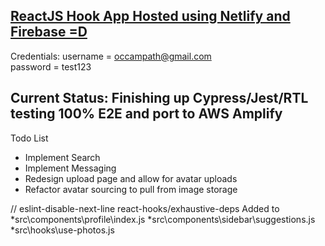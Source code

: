 ## [ReactJS Hook App Hosted using Netlify and Firebase =D](https://optimistic-einstein-fb8629.netlify.app)
Credentials:
username = occampath@gmail.com
<br>
password = test123

## Current Status: Finishing up Cypress/Jest/RTL testing 100% E2E and port to AWS Amplify

Todo List 
* Implement Search
* Implement Messaging
* Redesign upload page and allow for avatar uploads
* Refactor avatar sourcing to pull from image storage

// eslint-disable-next-line react-hooks/exhaustive-deps
  Added to
    *src\components\profile\index.js
    *src\components\sidebar\suggestions.js
    *src\hooks\use-photos.js


